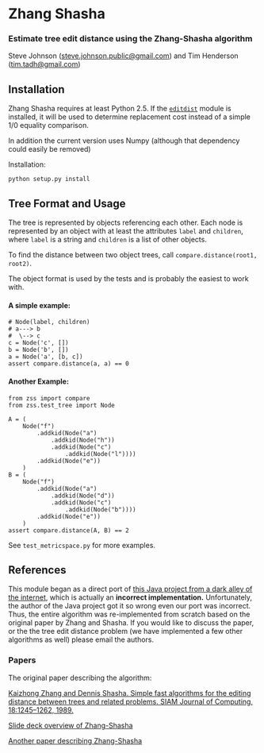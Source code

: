 Zhang Shasha
============

### Estimate tree edit distance using the Zhang-Shasha algorithm

Steve Johnson ([steve.johnson.public@gmail.com](steve.johnson.public@gmail.com))
and Tim Henderson ([tim.tadh@gmail.com](tim.tadh@gmail.com))

Installation
------------

Zhang Shasha requires at least Python 2.5. If the
[`editdist`](http://pypi.python.org/pypi/editdist/0.1) module is installed, it
will be used to determine replacement cost instead of a simple 1/0 equality
comparison.

In addition the current version uses Numpy (although that dependency could
easily be removed)

Installation:

    python setup.py install

Tree Format and Usage
---------------------

The tree is represented by objects referencing each other. Each node is
represented by an object with at least the attributes `label` and `children`,
where `label` is a string and `children` is a list of other objects.

To find the distance between two object trees, call `compare.distance(root1,
root2)`.

The object format is used by the tests and is probably the easiest to work with.

#### A simple example:

    # Node(label, children)
    # a---> b
    #  \--> c
    c = Node('c', [])
    b = Node('b', [])
    a = Node('a', [b, c])
    assert compare.distance(a, a) == 0

#### Another Example:
    from zss import compare
    from zss.test_tree import Node

    A = (
        Node("f")
            .addkid(Node("a")
                .addkid(Node("h"))
                .addkid(Node("c")
                    .addkid(Node("l"))))
            .addkid(Node("e"))
        )
    B = (
        Node("f")
            .addkid(Node("a")
                .addkid(Node("d"))
                .addkid(Node("c")
                    .addkid(Node("b"))))
            .addkid(Node("e"))
        )
    assert compare.distance(A, B) == 2


See `test_metricspace.py` for more examples.

References
----------

This module began as a direct port of [this Java project from a dark alley of
the internet](http://web.science.mq.edu.au/~swan/howtos/treedistance/), which is
actually an **incorrect implementation.** Unfortunately, the author of the Java
project got it so wrong even our port was incorrect. Thus, the entire algorithm
was re-implemented from scratch based on the original paper by Zhang and Shasha.
If you would like to discuss the paper, or the the tree edit distance problem
(we have implemented a few other algorithms as well) please email the authors.

### Papers

The original paper describing the algorithm:

[Kaizhong Zhang and Dennis Shasha. Simple fast algorithms for the editing distance between trees and related problems. SIAM Journal of Computing, 18:1245–1262, 1989.](http://www.grantjenks.com/wiki/_media/ideas:simple_fast_algorithms_for_the_editing_distance_between_tree_and_related_problems.pdf)

[Slide deck overview of Zhang-Shasha](http://www.inf.unibz.it/dis/teaching/ATA/ata7-handout-1x1.pdf)

[Another paper describing Zhang-Shasha](http://research.cs.queensu.ca/TechReports/Reports/1995-372.pdf)
